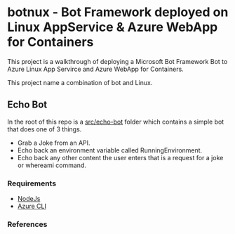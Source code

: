 # botnux - Bot Framework deployed on Linux AppService & Azure WebApp for Containers

This project is a walkthrough of deploying a Microsoft Bot Framework Bot to Azure Linux App Servirce and Azure WebApp for Containers.

This project name a combination of bot and Linux.

## Echo Bot
In the root of this repo is a [src/echo-bot](../src/echo-bot) folder which contains a simple bot that does one of 3 things.

* Grab a Joke from an API.
* Echo back an environment variable called RunningEnvironment.
* Echo back any other content the user enters that is a request for a joke or whereami command.

### Requirements
* [NodeJs](https://nodejs.org/en/)
* [Azure CLI](https://docs.microsoft.com/en-us/cli/azure/install-azure-cli?view=azure-cli-latest)


### References




